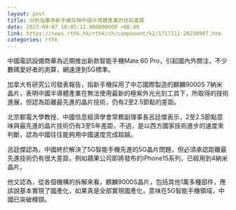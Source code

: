 ```yaml
---
layout: post
title: 分析指華為新手機反映中國半導體產業的技術進展
date: 2023-09-07 10:05:12.000000000 +08:00
link: https://news.rthk.hk/rthk/ch/component/k2/1717111-20230907.htm
categories: rthk
---
```


中國電訊設備商華為近期推出新款智能手機Mate 60 Pro，引起國內外關注，不少數碼愛好者的測算，網速達到5G標準。

加拿大有研究公司發表報告，指新手機採用了中芯國際製造的麒麟9000S 7納米晶片，表明中國半導體產業在無法使用最新的極紫外光光刻工具下，所取得的技術進展，但認為距離最先進的晶片技術，仍有2至2.5節點的差距。

北京郵電大學教授、中國信息經濟學會常務副理事長呂廷傑表示，2至2.5節點意味與最先進的晶片技術仍有3至5年差距，不過，是以西方國家技術進步的速度來判斷，認為中國往往能夠用中國速度完成超越。

呂廷傑認為，中國終於解決了5G智能手機先進的5G晶片問題，但必須承認距離最先進技術仍有很大差距，例如蘋果公司即將發布的iPhone15系列，已經用到4納米晶片。

他又認為，從各個機構的拆解來看，麒麟9000S晶片，包括其他1萬多種部件，應該說基本實現了國產化，如果真是全部實現國產化，意味在5G智能手機領域，中國已突破樽頸。
